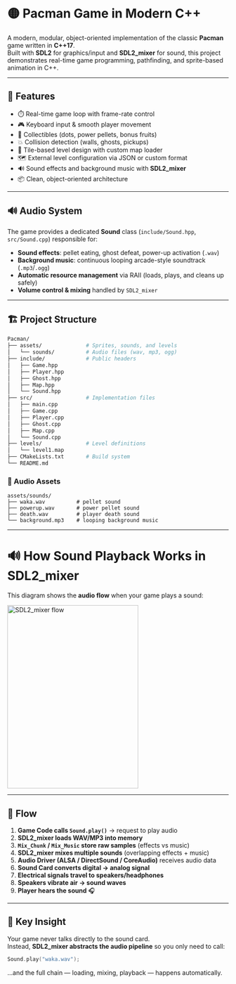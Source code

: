 # 🟡 Pacman Game in Modern C++

A modern, modular, object-oriented implementation of the classic **Pacman** game written in **C++17**.  
Built with **SDL2** for graphics/input and **SDL2_mixer** for sound, this project demonstrates real-time game programming, pathfinding, and sprite-based animation in C++.

---

## 🧱 Features

- ⏱️ Real-time game loop with frame-rate control  
- 🎮 Keyboard input & smooth player movement  
- 🍒 Collectibles (dots, power pellets, bonus fruits)  
- 💥 Collision detection (walls, ghosts, pickups)  
- 🧱 Tile-based level design with custom map loader  
- 🗺️ External level configuration via JSON or custom format  
- 🔊 Sound effects and background music with **SDL2_mixer**  
- 📦 Clean, object-oriented architecture  

---

## 🔊 Audio System

The game provides a dedicated **Sound** class (`include/Sound.hpp`, `src/Sound.cpp`) responsible for:

- **Sound effects**: pellet eating, ghost defeat, power-up activation (`.wav`)  
- **Background music**: continuous looping arcade-style soundtrack (`.mp3`/`.ogg`)  
- **Automatic resource management** via RAII (loads, plays, and cleans up safely)  
- **Volume control & mixing** handled by `SDL2_mixer`  

---

## 🏗️ Project Structure

```bash
Pacman/
├── assets/              # Sprites, sounds, and levels
│   └── sounds/          # Audio files (wav, mp3, ogg)
├── include/             # Public headers
│   ├── Game.hpp
│   ├── Player.hpp
│   ├── Ghost.hpp
│   ├── Map.hpp
│   └── Sound.hpp
├── src/                 # Implementation files
│   ├── main.cpp
│   ├── Game.cpp
│   ├── Player.cpp
│   ├── Ghost.cpp
│   ├── Map.cpp
│   └── Sound.cpp
├── levels/              # Level definitions
│   └── level1.map
├── CMakeLists.txt       # Build system
└── README.md
```

### 🎵 Audio Assets
```
assets/sounds/
├── waka.wav          # pellet sound
├── powerup.wav       # power pellet sound
├── death.wav         # player death sound
└── background.mp3    # looping background music
```

---

# 🔊 How Sound Playback Works in SDL2_mixer

This diagram shows the **audio flow** when your game plays a sound:

<img width="298" height="417" alt="SDL2_mixer flow" src="https://github.com/user-attachments/assets/d397295b-27f1-4f05-91a6-db58ba65df9d" />

---

## 📄 Flow

1. **Game Code calls `Sound.play()`** → request to play audio  
2. **SDL2_mixer loads WAV/MP3 into memory**  
3. **`Mix_Chunk` / `Mix_Music` store raw samples** (effects vs music)  
4. **SDL2_mixer mixes multiple sounds** (overlapping effects + music)  
5. **Audio Driver (ALSA / DirectSound / CoreAudio)** receives audio data  
6. **Sound Card converts digital → analog signal**  
7. **Electrical signals travel to speakers/headphones**  
8. **Speakers vibrate air → sound waves**  
9. **Player hears the sound** 🎧  

---

## 🎯 Key Insight
Your game never talks directly to the sound card.  
Instead, **SDL2_mixer abstracts the audio pipeline** so you only need to call:

```cpp
Sound.play("waka.wav");
```

…and the full chain — loading, mixing, playback — happens automatically.
